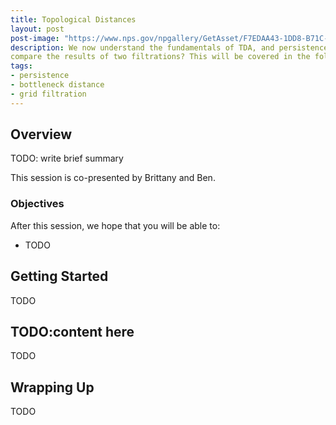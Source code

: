 ```yaml
---
title: Topological Distances
layout: post
post-image: "https://www.nps.gov/npgallery/GetAsset/F7EDAA43-1DD8-B71C-07722F94F9AAEB4C/proxy/hires?"
description: We now understand the fundamentals of TDA, and persistence diagrams. But how do we
compare the results of two filtrations? This will be covered in the following tutorials.
tags:
- persistence
- bottleneck distance
- grid filtration
---
```


## Overview

TODO: write brief summary

This session is co-presented by Brittany and Ben.

### Objectives

After this session, we hope that you will  be able to:

- TODO

## Getting Started

TODO

## TODO:content here

TODO

## Wrapping Up

TODO
